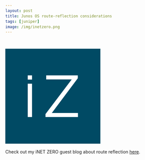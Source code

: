 ```yaml
---
layout: post
title: Junos OS route-reflection considerations
tags: [juniper]
image: /img/inetzero.png
---
```


<br>                

![iNET Zero logo](/img/inetzero.png "iNET Zero logo") 
<p>
Check out my iNET ZERO guest blog about route reflection <a href="https://inetzero.com/junos-os-route-reflection-considerations/" target="_blank">here</a>.
</p>   

